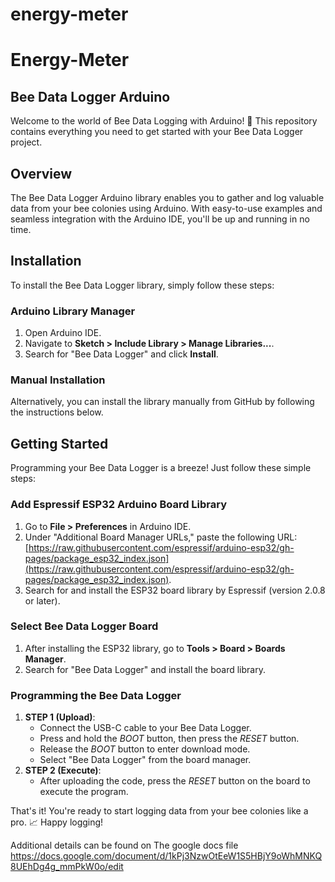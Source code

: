 # energy-meter
# Energy-Meter

## Bee Data Logger Arduino

Welcome to the world of Bee Data Logging with Arduino! 🐝 This repository contains everything you need to get started with your Bee Data Logger project.

## Overview

The Bee Data Logger Arduino library enables you to gather and log valuable data from your bee colonies using Arduino. With easy-to-use examples and seamless integration with the Arduino IDE, you'll be up and running in no time.

## Installation

To install the Bee Data Logger library, simply follow these steps:

### Arduino Library Manager

1. Open Arduino IDE.
2. Navigate to **Sketch > Include Library > Manage Libraries...**.
3. Search for "Bee Data Logger" and click **Install**.

### Manual Installation

Alternatively, you can install the library manually from GitHub by following the instructions below.

## Getting Started

Programming your Bee Data Logger is a breeze! Just follow these simple steps:

### Add Espressif ESP32 Arduino Board Library

1. Go to **File > Preferences** in Arduino IDE.
2. Under "Additional Board Manager URLs," paste the following URL: [https://raw.githubusercontent.com/espressif/arduino-esp32/gh-pages/package_esp32_index.json](https://raw.githubusercontent.com/espressif/arduino-esp32/gh-pages/package_esp32_index.json).
3. Search for and install the ESP32 board library by Espressif (version 2.0.8 or later).

### Select Bee Data Logger Board

1. After installing the ESP32 library, go to **Tools > Board > Boards Manager**.
2. Search for "Bee Data Logger" and install the board library.

### Programming the Bee Data Logger

1. **STEP 1 (Upload)**:
   - Connect the USB-C cable to your Bee Data Logger.
   - Press and hold the *BOOT* button, then press the *RESET* button.
   - Release the *BOOT* button to enter download mode.
   - Select "Bee Data Logger" from the board manager.
2. **STEP 2 (Execute)**:
   - After uploading the code, press the *RESET* button on the board to execute the program.

That's it! You're ready to start logging data from your bee colonies like a pro. 📈 Happy logging!

Additional details can be found on The google docs file
https://docs.google.com/document/d/1kPj3NzwOtEeW1S5HBjY9oWhMNKQ8UEhDg4g_mmPkW0o/edit
